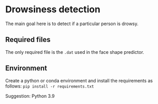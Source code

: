 # Drowsiness detection

The main goal here is to detect if a particular person is drowsy.

## Required files

The only required file is the `.dat` used in the face shape predictor.

## Environment

Create a python or conda environment and install the requirements as follows:
`pip install -r requirements.txt`

Suggestion: Python 3.9
